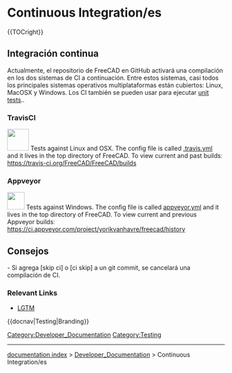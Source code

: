 # Continuous Integration/es
{{TOCright}}


<div class="mw-translate-fuzzy">

## Integración continua 

Actualmente, el repositorio de FreeCAD en GitHub activará una compilación en los dos sistemas de CI a continuación. Entre estos sistemas, casi todos los principales sistemas operativos multiplataformas están cubiertos: Linux, MacOSX y Windows. Los CI también se pueden usar para ejecutar [unit tests](Testing.md)..


</div>

### TravisCI

<img alt="" src=images/Travis-logo.png  style="width:50px;"> Tests against Linux and OSX. The config file is called [.travis.yml](https://github.com/FreeCAD/FreeCAD/blob/master/.travis.yml) and it lives in the top directory of FreeCAD. To view current and past buildsː <https://travis-ci.org/FreeCAD/FreeCAD/builds>

### Appveyor

<img alt="" src=images/Appveyor.svg  style="width:40px;"> Tests against Windows. The config file is called [appveyor.yml](https://github.com/FreeCAD/FreeCAD/blob/master/appveyor.yml) and it lives in the top directory of FreeCAD. To view current and previous Appveyor buildsː <https://ci.appveyor.com/project/yorikvanhavre/freecad/history>

## Consejos

\- Si agrega [skip ci] o [ci skip] a un git commit, se cancelará una compilación de CI.

### Relevant Links 

-   [LGTM](LGTM.md)


<div class="mw-translate-fuzzy">


{{docnav|Testing|Branding}}


</div>


 

[Category:Developer\_Documentation](Category:Developer_Documentation.md) [Category:Testing](Category:Testing.md)

---
[documentation index](../README.md) > [Developer_Documentation](Category:Developer_Documentation.md) > Continuous Integration/es
